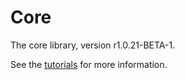 # Core

The core library, version r1.0.21-BETA-1.

See the [tutorials](tutorials/index.md) for more information.
